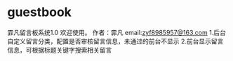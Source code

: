 # guestbook
霏凡留言板系统1.0 欢迎使用。
作者：霏凡
email:zyf8985957@163.com
1.后台自定义留言分类，配置是否审核留言信息，未通过的前台不显示
2.前台显示留言信息，可根据标题关键字搜索相关留言
